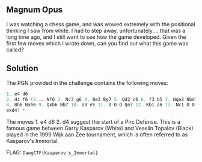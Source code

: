 ## Magnum Opus

I was watching a chess game, and was wowed extremely with the positional thinking I saw from white. I had to step away, unfortunately.... that was a long time ago, and I still want to see how the game developed. Given the first few moves which I wrote down, can you find out what this game was called?

## Solution

The PGN provided in the challenge contains the following moves:

```c
1. e4 d6
2. d4 f6 (2... Nf6 3. Nc3 g6 4. Be3 Bg7 5. Qd2 c6 6. f3 b5 7. Nge2 Nbd7
8. Bh6 Bxh6 9. Qxh6 Bb7 10. a3 e5 11. O-O-O Qe7 12. Kb1 a6 13. Nc1 O-O-O 14. Nb3
exd4) *
```

The moves 1. e4 d6 2. d4 suggest the start of a Pirc Defense. This is a famous game between Garry Kasparov (White) and Veselin Topalov (Black) played in the 1999 Wijk aan Zee tournament, which is often referred to as Kasparov's Immortal.

FLAG: `DawgCTF{Kasparov's_Immortal}`
